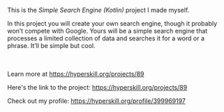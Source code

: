 This is the *Simple Search Engine (Kotlin)* project I made myself.


<p>In this project you will create your own search engine, though it probably won’t compete with Google. Yours will be a simple search engine that processes a limited collection of data and searches it for a word or a phrase. It’ll be simple but cool.</p><br/><br/>Learn more at <a href="https://hyperskill.org/projects/89?utm_source=ide&utm_medium=ide&utm_campaign=ide&utm_content=project-card">https://hyperskill.org/projects/89</a>

Here's the link to the project: https://hyperskill.org/projects/89

Check out my profile: https://hyperskill.org/profile/399969197
